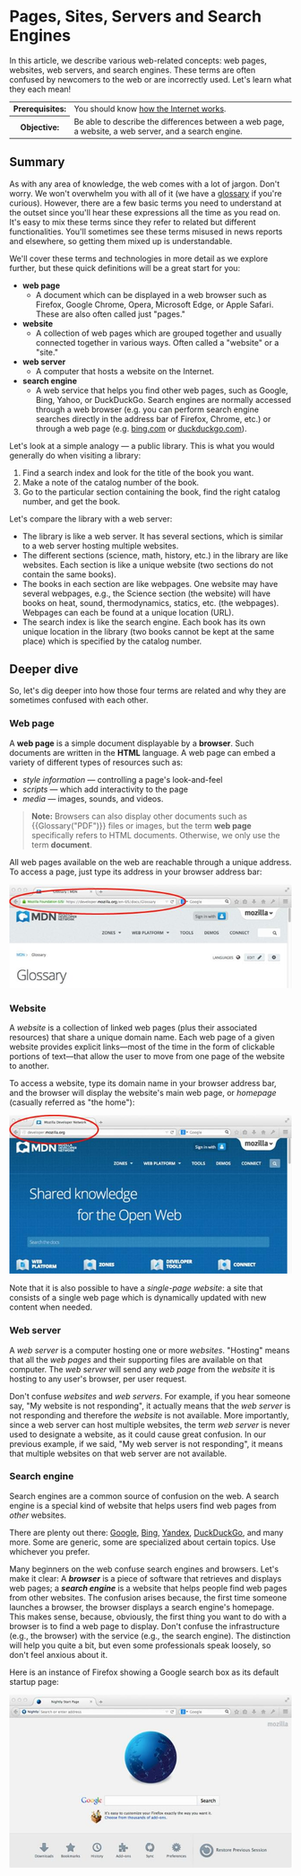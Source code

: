 # Pages, Sites, Servers and Search Engines

In this article, we describe various web-related concepts: web pages, websites, web servers, and search engines. These terms are often confused by newcomers to the web or are incorrectly used. Let's learn what they each mean!

<table>
  <tbody>
    <tr>
      <th scope="row">Prerequisites:</th>
      <td>
        You should know
        <a href="../../how_the_internet_works"
          >how the Internet works</a
        >.
      </td>
    </tr>
    <tr>
      <th scope="row">Objective:</th>
      <td>
        Be able to describe the differences between a web page, a website, a web
        server, and a search engine.
      </td>
    </tr>
  </tbody>
</table>

## Summary

As with any area of knowledge, the web comes with a lot of jargon. Don't worry. We won't overwhelm you with all of it (we have a [glossary](https://developer.mozilla.org/en-US/docs/Glossary) if you're curious). However, there are a few basic terms you need to understand at the outset since you'll hear these expressions all the time as you read on. It's easy to mix these terms since they refer to related but different functionalities. You'll sometimes see these terms misused in news reports and elsewhere, so getting them mixed up is understandable.

We'll cover these terms and technologies in more detail as we explore further, but these quick definitions will be a great start for you:

- **web page**
  - A document which can be displayed in a web browser such as Firefox, Google Chrome, Opera, Microsoft Edge, or Apple Safari. These are also often called just "pages."
- **website**
  - A collection of web pages which are grouped together and usually connected together in various ways. Often called a "website" or a "site."
- **web server**
  - A computer that hosts a website on the Internet.
- **search engine**
  - A web service that helps you find other web pages, such as Google, Bing, Yahoo, or DuckDuckGo. Search engines are normally accessed through a web browser (e.g. you can perform search engine searches directly in the address bar of Firefox, Chrome, etc.) or through a web page (e.g. [bing.com](https://www.bing.com/) or [duckduckgo.com](https://duckduckgo.com/)).

Let's look at a simple analogy — a public library. This is what you would generally do when visiting a library:

1. Find a search index and look for the title of the book you want.
2. Make a note of the catalog number of the book.
3. Go to the particular section containing the book, find the right catalog number, and get the book.

Let's compare the library with a web server:

- The library is like a web server. It has several sections, which is similar to a web server hosting multiple websites.
- The different sections (science, math, history, etc.) in the library are like websites. Each section is like a unique website (two sections do not contain the same books).
- The books in each section are like webpages. One website may have several webpages, e.g., the Science section (the website) will have books on heat, sound, thermodynamics, statics, etc. (the webpages). Webpages can each be found at a unique location (URL).
- The search index is like the search engine. Each book has its own unique location in the library (two books cannot be kept at the same place) which is specified by the catalog number.

## Deeper dive

So, let's dig deeper into how those four terms are related and why they are sometimes confused with each other.

### Web page

A **web page** is a simple document displayable by a **browser**. Such documents are written in the **HTML** language. A web page can embed a variety of different types of resources such as:

- _style information_ — controlling a page's look-and-feel
- _scripts_ — which add interactivity to the page
- _media_ — images, sounds, and videos.

> **Note:** Browsers can also display other documents such as {{Glossary("PDF")}} files or images, but the term **web page** specifically refers to HTML documents. Otherwise, we only use the term **document**.

All web pages available on the web are reachable through a unique address. To access a page, just type its address in your browser address bar:

![Example of a web page address in the browser address bar](./assets/web-page.jpg)

### Website

A _website_ is a collection of linked web pages (plus their associated resources) that share a unique domain name. Each web page of a given website provides explicit links—most of the time in the form of clickable portions of text—that allow the user to move from one page of the website to another.

To access a website, type its domain name in your browser address bar, and the browser will display the website's main web page, or _homepage_ (casually referred as "the home"):

![Example of a website domain name in the browser address bar](./assets/web-site.jpg)

Note that it is also possible to have a _single-page website_: a site that consists of a single web page which is dynamically updated with new content when needed.

### Web server

A _web server_ is a computer hosting one or more _websites_. "Hosting" means that all the _web pages_ and their supporting files are available on that computer. The _web server_ will send any _web page_ from the _website_ it is hosting to any user's browser, per user request.

Don't confuse _websites_ and _web servers_. For example, if you hear someone say, "My website is not responding", it actually means that the _web server_ is not responding and therefore the _website_ is not available. More importantly, since a web server can host multiple websites, the term _web server_ is never used to designate a website, as it could cause great confusion. In our previous example, if we said, "My web server is not responding", it means that multiple websites on that web server are not available.

### Search engine

Search engines are a common source of confusion on the web. A search engine is a special kind of website that helps users find web pages from _other_ websites.

There are plenty out there: [Google](https://www.google.com/), [Bing](https://www.bing.com/), [Yandex](https://yandex.com/), [DuckDuckGo](https://duckduckgo.com/), and many more. Some are generic, some are specialized about certain topics. Use whichever you prefer.

Many beginners on the web confuse search engines and browsers. Let's make it clear: A **_browser_** is a piece of software that retrieves and displays web pages; a **_search engine_** is a website that helps people find web pages from other websites. The confusion arises because, the first time someone launches a browser, the browser displays a search engine's homepage. This makes sense, because, obviously, the first thing you want to do with a browser is to find a web page to display. Don't confuse the infrastructure (e.g., the browser) with the service (e.g., the search engine). The distinction will help you quite a bit, but even some professionals speak loosely, so don't feel anxious about it.

Here is an instance of Firefox showing a Google search box as its default startup page:

![Example of Firefox nightly displaying a custom Google page as default](./assets/search-engine.jpg)

<!-- ## Next steps -->

<!-- - Dig deeper: [What is a web server](/en-US/docs/Learn/Common_questions/Web_mechanics/What_is_a_web_server) -->

<!-- - See how web pages are linked into a website: [Understanding links on the web](/en-US/docs/Learn/Common_questions/Web_mechanics/What_are_hyperlinks) -->
